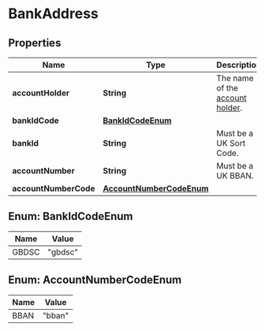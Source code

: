

# BankAddress


## Properties

| Name | Type | Description | Notes |
|------------ | ------------- | ------------- | -------------|
|**accountHolder** | **String** | The name of the [account holder](http://docs.griffin.com). |  |
|**bankIdCode** | [**BankIdCodeEnum**](#BankIdCodeEnum) |  |  |
|**bankId** | **String** | Must be a UK Sort Code. |  |
|**accountNumber** | **String** | Must be a UK BBAN. |  |
|**accountNumberCode** | [**AccountNumberCodeEnum**](#AccountNumberCodeEnum) |  |  |



## Enum: BankIdCodeEnum

| Name | Value |
|---- | -----|
| GBDSC | &quot;gbdsc&quot; |



## Enum: AccountNumberCodeEnum

| Name | Value |
|---- | -----|
| BBAN | &quot;bban&quot; |



